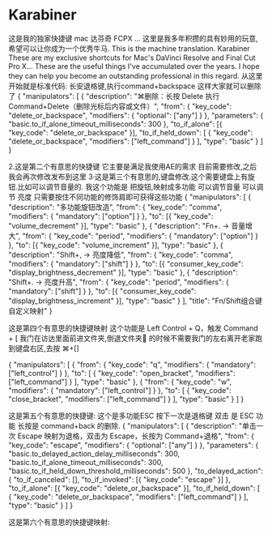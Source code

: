 # Karabiner
这是我的独家快捷键 mac 达芬奇 FCPX  ...
这里是我多年积攒的具有妙用的玩意,希望可以让你成为一个优秀牛马.
This is the machine translation.
Karabiner
These are my exclusive shortcuts for Mac's DaVinci Resolve and Final Cut Pro X...
These are the useful things I've accumulated over the years. I hope they can help you become an outstanding professional in this regard.
从这里开始就是标准代码:
长安退格键,执行command+backspace 这样大家就可以删除了
{
    "manipulators": [
        {
            "description": "⌘删除：长按 Delete 执行 Command+Delete（删除光标后内容或文件）",
            "from": {
                "key_code": "delete_or_backspace",
                "modifiers": { "optional": ["any"] }
            },
            "parameters": { "basic.to_if_alone_timeout_milliseconds": 300 },
            "to_if_alone": [{ "key_code": "delete_or_backspace" }],
            "to_if_held_down": [
                {
                    "key_code": "delete_or_backspace",
                    "modifiers": ["left_command"]
                }
            ],
            "type": "basic"
        }
    ]
}

2.这是第二个有意思的快捷键 它主要是满足我使用AE的需求
目前需要修改,之后我会再次修改发布到这里
3·这是第三个有意思的,键盘修改.这个需要键盘上有旋钮.比如可以调节音量的.
我这个功能是 把旋钮,映射成多功能 可以调节音量 可以调节 亮度 只需要按住不同功能的修饰肩即可获得这些功能
{
    "manipulators": [
        {
            "description": "多功能旋钮改造",
            "from": {
                "key_code": "comma",
                "modifiers": { "mandatory": ["option"] }
            },
            "to": [{ "key_code": "volume_decrement" }],
            "type": "basic"
        },
        {
            "description": "Fn+. → 音量增大",
            "from": {
                "key_code": "period",
                "modifiers": { "mandatory": ["option"] }
            },
            "to": [{ "key_code": "volume_increment" }],
            "type": "basic"
        },
        {
            "description": "Shift+, → 亮度降低",
            "from": {
                "key_code": "comma",
                "modifiers": { "mandatory": ["shift"] }
            },
            "to": [{ "consumer_key_code": "display_brightness_decrement" }],
            "type": "basic"
        },
        {
            "description": "Shift+. → 亮度升高",
            "from": {
                "key_code": "period",
                "modifiers": { "mandatory": ["shift"] }
            },
            "to": [{ "consumer_key_code": "display_brightness_increment" }],
            "type": "basic"
        }
    ],
    "title": "Fn/Shift组合键自定义映射"
}

这是第四个有意思的快捷键映射 
这个功能是 Left Control + Q，触发 Command + [  我门在访达里面前进文件夹,倒退文件夹📁 的时候不需要我门的左右离开老家跑到键盘右区,去按 ⌘+[]


{
    "manipulators": [
        {
            "from": {
                "key_code": "q",
                "modifiers": { "mandatory": ["left_control"] }
            },
            "to": [
                {
                    "key_code": "open_bracket",
                    "modifiers": ["left_command"]
                }
            ],
            "type": "basic"
        },
        {
            "from": {
                "key_code": "w",
                "modifiers": { "mandatory": ["left_control"] }
            },
            "to": [
                {
                    "key_code": "close_bracket",
                    "modifiers": ["left_command"]
                }
            ],
            "type": "basic"
        }
    ]
}

这是第五个有意思的快捷键:
这个是多功能ESC  按下一次是退格键  双击 是 ESC 功能 长按是 command+back 的删除. 
{
    "manipulators": [
        {
            "description": "单击一次 Escape 映射为退格，双击为 Escape，长按为 Command+退格",
            "from": {
                "key_code": "escape",
                "modifiers": { "optional": ["any"] }
            },
            "parameters": {
                "basic.to_delayed_action_delay_milliseconds": 300,
                "basic.to_if_alone_timeout_milliseconds": 300,
                "basic.to_if_held_down_threshold_milliseconds": 500
            },
            "to_delayed_action": {
                "to_if_canceled": [],
                "to_if_invoked": [{ "key_code": "escape" }]
            },
            "to_if_alone": [{ "key_code": "delete_or_backspace" }],
            "to_if_held_down": [
                {
                    "key_code": "delete_or_backspace",
                    "modifiers": ["left_command"]
                }
            ],
            "type": "basic"
        }
    ]
}

这是第六个有意思的快捷键映射:
